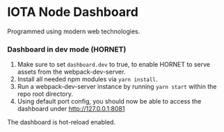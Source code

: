 # IOTA Node Dashboard

Programmed using modern web technologies.

### Dashboard in dev mode (HORNET)

1. Make sure to set `dashboard.dev` to true, to enable HORNET to serve assets
   from the webpack-dev-server.
2. Install all needed npm modules via `yarn install`.
3. Run a webpack-dev-server instance by running `yarn start` within the repo root directory.
4. Using default port config, you should now be able to access the dashboard under http://127.0.0.1:8081

The dashboard is hot-reload enabled.
